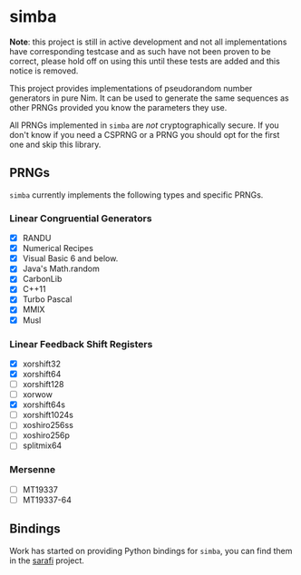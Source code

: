 # simba

**Note**: this project is still in active development and not all implementations
have corresponding testcase and as such have not been proven to be correct,
please hold off on using this until these tests are added and this notice is
removed.

This project provides implementations of pseudorandom number generators in pure
Nim. It can be used to generate the same sequences as other PRNGs provided you
know the parameters they use.

All PRNGs implemented in `simba` are *not* cryptographically secure. If you
don't know if you need a CSPRNG or a PRNG you should opt for the first one and
skip this library.

## PRNGs

`simba` currently implements the following types and specific PRNGs. 

### Linear Congruential Generators

- [x] RANDU
- [x] Numerical Recipes
- [x] Visual Basic 6 and below.
- [x] Java's Math.random
- [x] CarbonLib
- [x] C++11
- [x] Turbo Pascal
- [x] MMIX
- [x] Musl

### Linear Feedback Shift Registers

- [x] xorshift32
- [x] xorshift64
- [ ] xorshift128
- [ ] xorwow
- [x] xorshift64s
- [ ] xorshift1024s
- [ ] xoshiro256ss
- [ ] xoshiro256p
- [ ] splitmix64

### Mersenne

- [ ] MT19337
- [ ] MT19337-64

## Bindings

Work has started on providing Python bindings for `simba`, you can find them in
the [sarafi](https://github.com/supakeen/sarafi) project.
